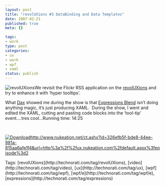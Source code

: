 ```yaml
--- 
layout: post
title: "revolUXions #3 DataBinding and Data Templates"
date: 2007-02-21
published: true
meta: {}

tags: 
- work
type: post
categories: 
- ux
- work
- wpf
- xaml
status: publish
---
```







![revolUXions](http://media.eick.us/2011/05/388628564_ec67e676cc_m.jpg)We revisit the Flickr RSS application on the [revolUXions](http://www.revoluxions.com/) and try to enhance it with ‘hyper tooltips’.



What [Dax](www.nukeation.net) showed me during the show is that [Expressions Blend](http://www.microsoft.com/products/expression/en/default.mspx) isn’t doing anything magic, it’s just producing XAML.  During the show, I went and edited the XAML, cutting and pasting code blocks into the ‘tool-tip’ event….tres cool…Running time: 14:25 



 



[![Download](http://ux.nukeation.com/slices/download.jpg)](http://ux.nukeation.com/default.aspx?episode=3)<http://www.nukeation.net/ct.ashx?id=326efb5f-bde8-44ee-981a-815aa6afe1f4&url=http%3a%2f%2fux.nukeation.com%2fdefault.aspx%3fepisode%3d2>

<div class="bjtags">Tags:  [revolUXions](http://technorati.com/tag/revolUXions), [video](http://technorati.com/tag/video), [ux](http://technorati.com/tag/ux), [wpf](http://technorati.com/tag/wpf), [wpf/e](http://technorati.com/tag/wpf/e), [expressions](http://technorati.com/tag/expressions)</div>
